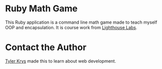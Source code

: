 # Ruby Math Game

This Ruby application is a command line math game made to teach myself OOP and encapsulation. It is course work from [Lighthouse Labs](https://github.com/lighthouse-labs).

# Contact the Author

[Tyler Krys](https://tylerkrys.ca) made this to learn about web development.